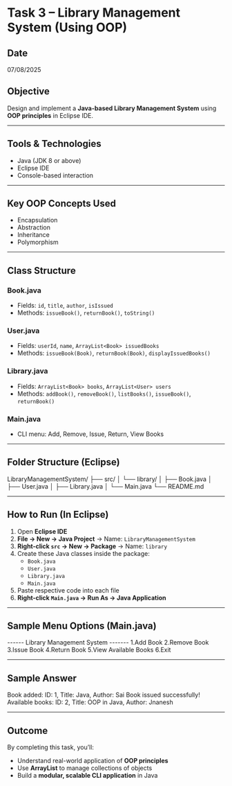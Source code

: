 # Task 3 – Library Management System (Using OOP)

## Date
07/08/2025

## Objective
Design and implement a **Java-based Library Management System** using **OOP principles** in Eclipse IDE.

--------------------------

## Tools & Technologies
- Java (JDK 8 or above)
- Eclipse IDE
- Console-based interaction

-----------------------------

## Key OOP Concepts Used
-  Encapsulation
-  Abstraction
-  Inheritance
-  Polymorphism

----------------------------

## Class Structure

### Book.java
- Fields: `id`, `title`, `author`, `isIssued`
- Methods: `issueBook()`, `returnBook()`, `toString()`

### User.java
- Fields: `userId`, `name`, `ArrayList<Book> issuedBooks`
- Methods: `issueBook(Book)`, `returnBook(Book)`, `displayIssuedBooks()`

### Library.java
- Fields: `ArrayList<Book> books`, `ArrayList<User> users`
- Methods: `addBook()`, `removeBook()`, `listBooks()`, `issueBook()`, `returnBook()`

### Main.java
- CLI menu: Add, Remove, Issue, Return, View Books

-----------------------------

## Folder Structure (Eclipse)
LibraryManagementSystem/
├── src/
│ └── library/
│ ├── Book.java
│ ├── User.java
│ ├── Library.java
│ └── Main.java
└── README.md

-----------------------------

## How to Run (In Eclipse)

1. Open **Eclipse IDE**
2. **File → New → Java Project** → Name: `LibraryManagementSystem`
3. **Right-click `src` → New → Package** → Name: `library`
4. Create these Java classes inside the package:
   - `Book.java`
   - `User.java`
   - `Library.java`
   - `Main.java`
5. Paste respective code into each file
6. **Right-click `Main.java` → Run As → Java Application**

-------------------------------

## Sample Menu Options (Main.java)

------ Library Management System -------
1.Add Book
2.Remove Book
3.Issue Book
4.Return Book
5.View Available Books
6.Exit

-------------------------------

## Sample Answer
Book added: ID: 1, Title: Java, Author: Sai
Book issued successfully!
Available books: ID: 2, Title: OOP in Java, Author: Jnanesh

--------------------------------

## Outcome
By completing this task, you’ll:
- Understand real-world application of **OOP principles**
- Use **ArrayList** to manage collections of objects
- Build a **modular, scalable CLI application** in Java
